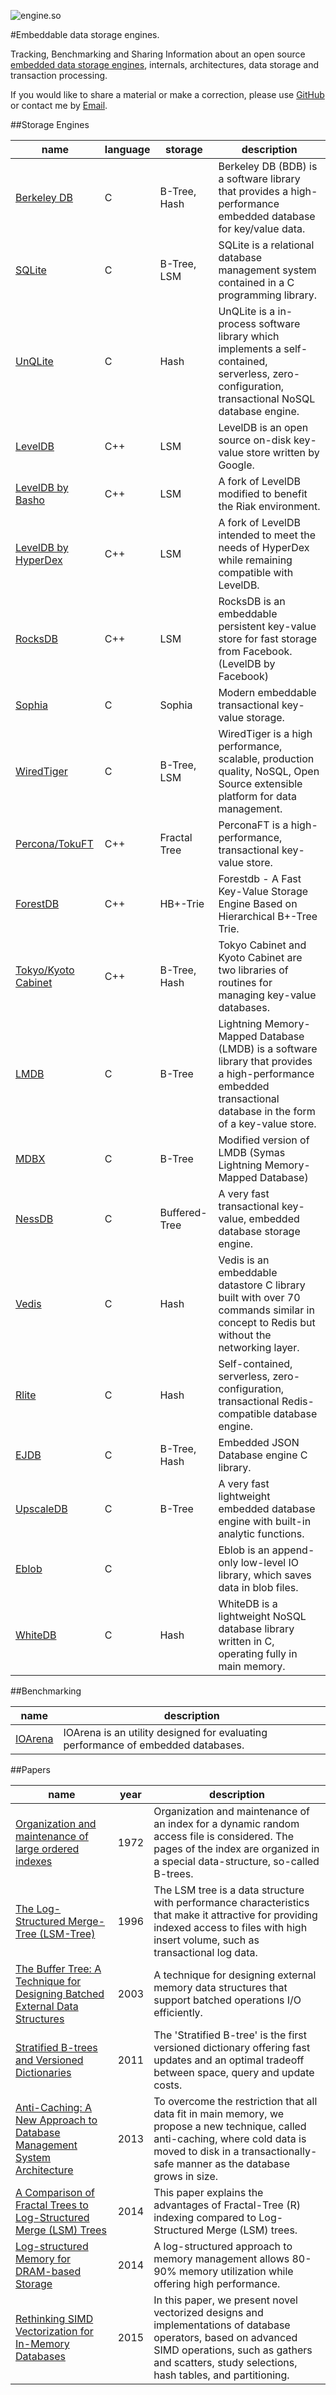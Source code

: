 
![engine.so](http://engine.so/logo.svg)

#Embeddable data storage engines.

Tracking, Benchmarking and Sharing Information about an open source [embedded data storage engines](https://en.wikipedia.org/wiki/Embedded_database),
internals, architectures, data storage and transaction processing.

If you would like to share a material or make a correction, please use [GitHub](http://github.com/pmwkaa/engine.so) or contact me
by [Email](mailto:pmwkaa@gmail.com).

##Storage Engines

| name | language | storage | description |
|---|---|---|---|
| [Berkeley DB](http://www.oracle.com/technetwork/database/database-technologies/berkeleydb/overview/index.html) | C | B-Tree, Hash | Berkeley DB (BDB) is a software library that provides a high-performance embedded database for key/value data. |
| [SQLite](https://sqlite.org/) | C | B-Tree, LSM | SQLite is a relational database management system contained in a C programming library. |
| [UnQLite](http://unqlite.org/) | C | Hash | UnQLite is a in-process software library which implements a self-contained, serverless, zero-configuration, transactional NoSQL database engine. |
| [LevelDB](https://github.com/google/leveldb) | C++ | LSM | LevelDB is an open source on-disk key-value store written by Google. |
| [LevelDB by Basho](https://github.com/basho/leveldb) | C++ | LSM | A fork of LevelDB modified to benefit the Riak environment. |
| [LevelDB by HyperDex](https://github.com/rescrv/HyperLevelDB) | C++ | LSM | A fork of LevelDB intended to meet the needs of HyperDex while remaining compatible with LevelDB. |
| [RocksDB](http://rocksdb.org) | C++ | LSM | RocksDB is an embeddable persistent key-value store for fast storage from Facebook. (LevelDB by Facebook) |
| [Sophia](http://sphia.org) | C | Sophia | Modern embeddable transactional key-value storage. |
| [WiredTiger](http://wiredtiger.com) | C | B-Tree, LSM | WiredTiger is a high performance, scalable, production quality, NoSQL, Open Source extensible platform for data management. |
| [Percona/TokuFT](https://github.com/percona/perconaft) | C++ | Fractal Tree | PerconaFT is a high-performance, transactional key-value store. |
| [ForestDB](https://github.com/couchbase/forestdb) | C++ | HB+-Trie | Forestdb - A Fast Key-Value Storage Engine Based on Hierarchical B+-Tree Trie. |
| [Tokyo/Kyoto Cabinet](http://fallabs.com/kyotocabinet/) | C++ | B-Tree, Hash | Tokyo Cabinet and Kyoto Cabinet are two libraries of routines for managing key-value databases. |
| [LMDB](http://symas.com/mdb) | C | B-Tree | Lightning Memory-Mapped Database (LMDB) is a software library that provides a high-performance embedded transactional database in the form of a key-value store. |
| [MDBX](https://github.com/ReOpen/libmdbx) | C | B-Tree | Modified version of LMDB (Symas Lightning Memory-Mapped Database) |
| [NessDB](https://github.com/bohutang/nessdb) | C | Buffered-Tree | A very fast transactional key-value, embedded database storage engine. |
| [Vedis](http://vedis.symisc.net/) | C | Hash | Vedis is an embeddable datastore C library built with over 70 commands similar in concept to Redis but without the networking layer. |
| [Rlite](https://github.com/seppo0010/rlite) | C | Hash | Self-contained, serverless, zero-configuration, transactional Redis-compatible database engine. |
| [EJDB](http://ejdb.org) | C | B-Tree, Hash | Embedded JSON Database engine C library. |
| [UpscaleDB](http://upscaledb.org) | C | B-Tree | A very fast lightweight embedded database engine with built-in analytic functions. |
| [Eblob](http://reverbrain.com/eblob/) | C | | Eblob is an append-only low-level IO library, which saves data in blob files. |
| [WhiteDB](http://whitedb.org) | C | Hash | WhiteDB is a lightweight NoSQL database library written in C, operating fully in main memory. |

##Benchmarking

| name | description |
|---|---|
| [IOArena](http://github.com/pmwkaa/ioarena.git) | IOArena is an utility designed for evaluating performance of embedded databases. |

##Papers

| name | year | description |
|---|---|---|
| [Organization and maintenance of large ordered indexes](http://www.minet.uni-jena.de/dbis/lehre/ws2005/dbs1/Bayer_hist.pdf) | 1972 | Organization and maintenance of an index for a dynamic random access file is considered. The pages of the index are organized in a special data-structure, so-called B-trees. |
| [The Log-Structured Merge-Tree (LSM-Tree)](http://www.cs.umb.edu/~poneil/lsmtree.pdf) | 1996 | The LSM tree is a data structure with performance characteristics that make it attractive for providing indexed access to files with high insert volume, such as transactional log data. |
| [The Buffer Tree: A Technique for Designing Batched External Data Structures](http://cs.au.dk/~large/Papers/bufferalgo.pdf) | 2003 | A technique for designing external memory data structures that support batched operations I/O efficiently. |
| [Stratified B-trees and Versioned Dictionaries](https://www.usenix.org/legacy/event/hotstorage11/tech/final_files/Twigg.pdf) | 2011 | The 'Stratified B-tree' is the first versioned dictionary offering fast updates and an optimal tradeoff between space, query and update costs. |
| [Anti-Caching: A New Approach to Database Management System Architecture](http://www.vldb.org/pvldb/vol6/p1942-debrabant.pdf) | 2013 | To overcome the restriction that all data fit in main memory, we propose a new technique, called anti-caching, where cold data is moved to disk in a transactionally-safe manner as the database grows in size. |
| [A Comparison of Fractal Trees to Log-Structured Merge (LSM) Trees](http://insideanalysis.com/wp-content/uploads/2014/08/Tokutek_lsm-vs-fractal.pdf) | 2014 | This paper explains the advantages of Fractal-Tree (R) indexing compared to Log-Structured Merge (LSM) trees. |
| [Log-structured Memory for DRAM-based Storage](https://www.usenix.org/system/files/conference/fast14/fast14-paper_rumble.pdf) | 2014 | A log-structured approach to memory management allows 80-90% memory utilization while offering high performance. |
| [Rethinking SIMD Vectorization for In-Memory Databases](http://www.cs.columbia.edu/~orestis/sigmod15.pdf) | 2015 | In this paper, we present novel vectorized designs and implementations of database operators, based on advanced SIMD operations, such as gathers and scatters, study selections, hash tables, and partitioning. |
